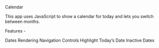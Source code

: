 Calendar

This app uses JavaScript to show a calendar for today and lets you switch between months.

Features -

 Dates Rendering
 Navigation Controls
 Highlight Today’s Date
 Inactive Dates
